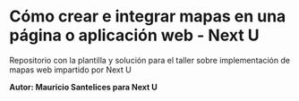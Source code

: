 # Cómo crear e integrar mapas en una página o aplicación web - Next U

Repositorio con la plantilla y solución para el taller sobre implementación de mapas web impartido por Next U

**Autor: Mauricio Santelices para Next U**